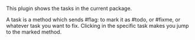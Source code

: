 This plugin shows the tasks in the current package.

A task is a method which sends #flag: to mark it as #todo, or #fixme, or whatever task you want to fix.
Clicking in the specific task makes you jump to the marked method.